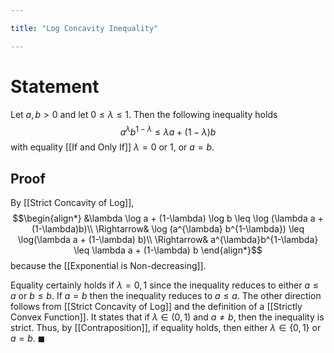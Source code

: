 ```yaml
---

title: "Log Concavity Inequality"

---
```

# Statement
Let $a, b > 0$ and let $0 \leq \lambda \leq 1$. Then the following inequality holds
$$a^{\lambda}b^{1-\lambda}  \leq \lambda a + (1-\lambda) b$$
with equality [[If and Only If]] $\lambda = 0$ or $1$, or $a=b$.

## Proof
By [[Strict Concavity of Log]], 
$$\begin{align*}
&\lambda \log a + (1-\lambda) \log b \leq \log (\lambda a + (1-\lambda)b)\\
\Rightarrow& \log (a^{\lambda} b^{1-\lambda}) \leq \log(\lambda a + (1-\lambda) b)\\
\Rightarrow& a^{\lambda}b^{1-\lambda}  \leq \lambda a + (1-\lambda) b
\end{align*}$$
because the [[Exponential is Non-decreasing]].

Equality certainly holds if $\lambda = 0,1$ since the inequality reduces to either $a \leq a$ or $b \leq b$. If $a=b$ then the inequality reduces to $a \leq a$. The other direction follows from [[Strict Concavity of Log]] and the definition of a [[Strictly Convex Function]]. It states that if $\lambda \in (0,1)$ and $a \neq b$, then the inequality is strict. Thus, by [[Contraposition]], if equality holds, then either $\lambda \in \{0,1\}$ or $a=b$. $\blacksquare$

